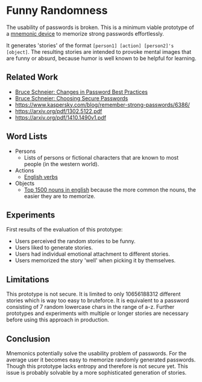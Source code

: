 # Funny Randomness

The usability of passwords is broken. This is a minimum viable prototype of a [mnemonic device](https://en.wikipedia.org/wiki/Mnemonic) to memorize strong passwords effortlessly.

It generates 'stories' of the format `[person1] [action] [person2]'s [object]`. The resulting stories are intended to provoke mental images that are funny or absurd, because humor is well known to be helpful for learning.

## Related Work

- [Bruce Schneier: Changes in Password Best Practices](https://www.schneier.com/blog/archives/2017/10/changes_in_pass.html)
- [Bruce Schneier: Choosing Secure Passwords](https://www.schneier.com/blog/archives/2014/03/choosing_secure_1.html)
- https://www.kaspersky.com/blog/remember-strong-passwords/6386/
- https://arxiv.org/pdf/1302.5122.pdf
- https://arxiv.org/pdf/1410.1490v1.pdf

## Word Lists
- Persons
	- Lists of persons or fictional characters that are known to most people (in the western world). 
- Actions
	- [English verbs](https://github.com/dariusk/corpora/blob/master/data/words/verbs.json)
- Objects
	- [Top 1500 nouns in english](http://www.talkenglish.com/vocabulary/top-1500-nouns.aspx) because the more common the nouns, the easier they are to memorize.

## Experiments

First results of the evaluation of this prototype:
- Users perceived the random stories to be funny.
- Users liked to generate stories.
- Users had individual emotional attachment to different stories.
- Users memorized the story 'well' when picking it by themselves.

## Limitations
This prototype is not secure. It is limited to only 10656188312 different stories which is way too easy to bruteforce. It is equivalent to a password consisting of 7 random lowercase chars in the range of a-z. Further prototypes and experiments with multiple or longer stories are necessary before using this approach in production.

## Conclusion
Mnemonics potentially solve the usability problem of passwords. For the average user it becomes easy to memorize randomly generated passwords. Though this prototype lacks entropy and therefore is not secure yet. This issue is probably solvable by a more sophisticated generation of stories.
